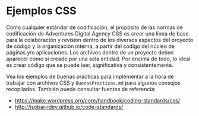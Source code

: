 Ejemplos CSS
===

Como cualquier estándar de codificación, el propósito de las normas de codificación de Adventures Digital Agency CSS es crear una línea de base para la colaboración y revisión dentro de los diversos aspectos del proyecto de código y la organización interna, a partir del código del núcleo de páginas y/o aplicaciones. Los archivos dentro de un proyecto deben aparecer como si creado por una sola entidad. Por encima de todo, lo ideal es crear código que se puede leer, significativa y consistentemente.

Vea los ejemplos de buenas prácticas para implementar a la hora de trabajar con archivos CSS y `BuenasPracticas.md` para algunos consejos recopilados. También puede consultar fuentes de referencia:

- https://make.wordpress.org/core/handbook/coding-standards/css/
- http://isobar-idev.github.io/code-standards/ 
